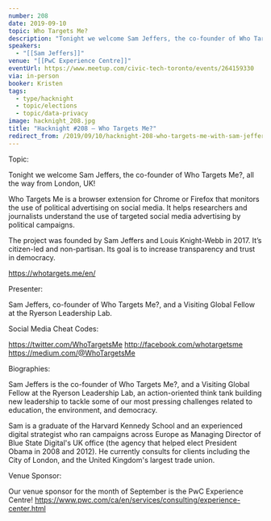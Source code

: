 ```yaml
---
number: 208
date: 2019-09-10
topic: Who Targets Me?
description: "Tonight we welcome Sam Jeffers, the co-founder of Who Targets Me?, all the way from London, UK! \nWho Targets Me is a browser extension for Chrome or Firefox that monitors the use of political advertising on social media. It helps researchers and journalists understand the use of targeted social media advertising by political campaigns.\nThe project was founded by Sam Jeffers and Louis Knight-Webb in 2017. It’s citizen-led and non-partisan. Its goal is to increase transparency and trust in democracy.\nhttps://whotargets.me/en/"
speakers:
  - "[[Sam Jeffers]]"
venue: "[[PwC Experience Centre]]"
eventUrl: https://www.meetup.com/civic-tech-toronto/events/264159330
via: in-person
booker: Kristen
tags:
  - type/hacknight
  - topic/elections
  - topic/data-privacy
image: hacknight_208.jpg
title: "Hacknight #208 – Who Targets Me?"
redirect_from: /2019/09/10/hacknight-208-who-targets-me-with-sam-jeffers/
---
```


Topic:

Tonight we welcome Sam Jeffers, the co-founder of Who Targets Me?, all the way from London, UK!

Who Targets Me is a browser extension for Chrome or Firefox that monitors the use of political advertising on social media. It helps researchers and journalists understand the use of targeted social media advertising by political campaigns.

The project was founded by Sam Jeffers and Louis Knight-Webb in 2017. It’s citizen-led and non-partisan. Its goal is to increase transparency and trust in democracy.

https://whotargets.me/en/



Presenter:

Sam Jeffers, co-founder of Who Targets Me?, and a Visiting Global Fellow at the Ryerson Leadership Lab.

Social Media Cheat Codes:

https://twitter.com/WhoTargetsMe
http://facebook.com/whotargetsme
https://medium.com/@WhoTargetsMe

Biographies:

Sam Jeffers is the co-founder of Who Targets Me?, and a Visiting Global Fellow at the Ryerson Leadership Lab, an action-oriented think tank building new leadership to tackle some of our most pressing challenges related to education, the environment, and democracy.

Sam is a graduate of the Harvard Kennedy School and an experienced digital strategist who ran campaigns across Europe as Managing Director of Blue State Digital's UK office (the agency that helped elect President Obama in 2008 and 2012). He currently consults for clients including the City of London, and the United Kingdom's largest trade union.

Venue Sponsor:

Our venue sponsor for the month of September is the PwC Experience Centre!
https://www.pwc.com/ca/en/services/consulting/experience-center.html
